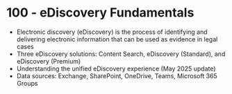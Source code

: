 # 100 - eDiscovery Fundamentals

- Electronic discovery (eDiscovery) is the process of identifying and delivering electronic information that can be used as evidence in legal cases
- Three eDiscovery solutions: Content Search, eDiscovery (Standard), and eDiscovery (Premium)
- Understanding the unified eDiscovery experience (May 2025 update)
- Data sources: Exchange, SharePoint, OneDrive, Teams, Microsoft 365 Groups
